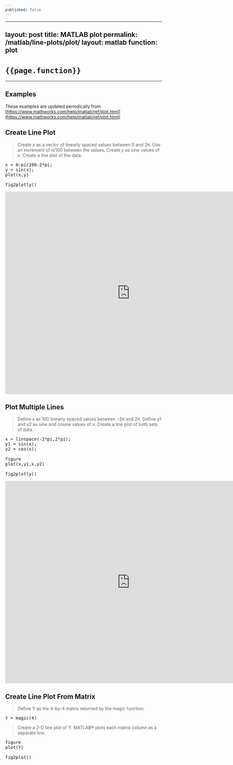 ```yaml
---
published: false
---
```

---
layout: post
title:  MATLAB plot
permalink: /matlab/line-plots/plot/
layout: matlab
function: plot
---

# `{{page.function}}`

***

## Examples

These examples are updated periodically from [https://www.mathworks.com/help/matlab/ref/plot.html](https://www.mathworks.com/help/matlab/ref/plot.html)

<!--------------------- EXAMPLE BREAK ------------------------->
## Create Line Plot

> Create <var>x</var> as a vector of linearly spaced values between 0 and 2π. Use an increment of π/100 between the values. Create <var>y</var> as sine values of <var>x</var>. Create a line plot of the data.

<pre class="mcode">
x = 0:pi/100:2*pi;
y = sin(x);
plot(x,y)

fig2plotly()
</pre>

<iframe 
  scrolling="no" 
  margin="none" 
  padding="none" 
  seamless=seamless 
  height="650" 
  frameBorder="0"
  style="border:0"
  src="https://chart-studio.plotly.com/~jackp/18772.embed" 
  width="800">
</iframe>

<!--------------------- EXAMPLE BREAK ------------------------->
## Plot Multiple Lines

> Define x as 100 linearly spaced values between −2π and 2π. Define y1 and y2 as sine and cosine values of x. Create a line plot of both sets of data.

<pre class="mcode">
x = linspace(-2*pi,2*pi);
y1 = sin(x);
y2 = cos(x);

figure
plot(x,y1,x,y2)

fig2plotly()
</pre>

<iframe 
  scrolling="no" 
  margin="none" 
  padding="none" 
  seamless=seamless 
  height="650" 
  frameBorder="0"
  style="border:0"
  src="https://chart-studio.plotly.com/~jackp/18774.embed" 
  width="800">
</iframe>

<!--------------------- EXAMPLE BREAK ------------------------->
## Create Line Plot From Matrix

> Define Y as the 4-by-4 matrix returned by the magic function.

<pre class="mcode">
Y = magic(4)
</pre>

> Create a 2-D line plot of Y. MATLAB® plots each matrix column as a separate line.

<pre class="mcode">
figure
plot(Y)

fig2plot()
</pre>


